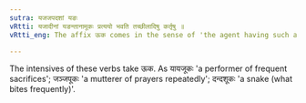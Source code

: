 ```yaml
---
sutra: यजजपदशां यङः
vRtti: यजादीनां यङन्तानामूकः प्रत्ययो भवति तच्छीलादिषु कर्तृषु ॥
vRtti_eng: The affix ऊक comes in the sense of 'the agent having such a habit &c', after the verbs यज्, जप् and दश् when they end in the affix यङ्.

---
```

The intensives of these verbs take ऊक. As यायजूकः 'a performer of frequent sacrifices'; जञ्जपूकः 'a mutterer of prayers repeatedly'; दन्दशूकः 'a snake (what bites frequently)'.